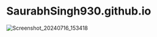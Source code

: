 ﻿# SaurabhSingh930.github.io
![Screenshot_20240716_153418](https://github.com/user-attachments/assets/f96ef539-1859-4d6d-b26e-a0de529df2cf)
